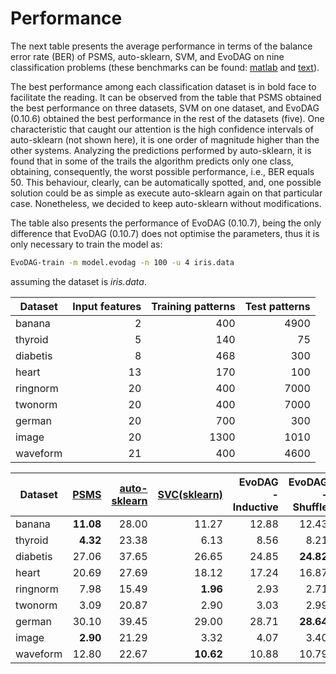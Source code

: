 # Performance #

The next table presents the average performance in terms of the
balance error rate (BER) of PSMS, auto-sklearn, SVM, and EvoDAG on nine classification
problems (these benchmarks can be found:
[matlab](http://theoval.cmp.uea.ac.uk/matlab/benchmarks) and [text](http://ws.ingeotec.mx/~mgraffg/classification)).
  

The best performance among each classification dataset is in
bold face to facilitate the reading. It can be observed from the table
that PSMS obtained the best performance on three datasets, SVM
on one dataset, and EvoDAG (0.10.6) obtained the
best performance in the rest of the datasets (five). One
characteristic that caught our attention is the high confidence
intervals of auto-sklearn (not shown here), it is one order of magnitude higher than
the other systems. Analyzing the predictions performed by
auto-sklearn, it is found that in some of the trails the algorithm
predicts only one class, obtaining, consequently, the worst possible
performance, i.e., BER equals 50. This behaviour, clearly, can be
automatically spotted, and, one possible solution could be as simple
as execute auto-sklearn again on that particular case. Nonetheless, we
decided to keep auto-sklearn without modifications.

The table also presents the performance of EvoDAG (0.10.7), being the
only difference that EvoDAG (0.10.7) does not optimise the parameters,
thus it is only necessary to train the model as:

```bash   
EvoDAG-train -m model.evodag -n 100 -u 4 iris.data 
```
assuming the dataset is *iris.data*.

|Dataset|Input features|Training patterns|Test patterns|
|------|----------:|--------------:|---------:|
|banana| 2| 400 | 4900|
|thyroid | 5 | 140 | 75 |
|diabetis | 8 | 468 | 300 |
|heart | 13 | 170 | 100 |
|ringnorm | 20 | 400 | 7000 |
|twonorm | 20 | 400 | 7000 |
|german | 20 | 700 | 300 |
|image | 20 | 1300 | 1010 |
|waveform | 21 | 400 | 4600 |




|Dataset|[PSMS](http://www.jmlr.org/papers/v10/escalante09a.html)|[auto-sklearn](https://github.com/automl/auto-sklearn)|[SVC(sklearn)](http://scikit-learn.org/stable/)|EvoDAG - Inductive| EvoDAG - Shuffle | EvoDAG - Transductive|EvoDAG - BSF|
| ----- | ---------------------------------------------: | --------------------------------------------: | -----------------------------------: | -----------: |-----------: |-----------: |-----------: |
|banana          |     **11.08**      |  28.00  |11.27 | 12.88 | 12.43 | 11.93|14.95|
|thyroid        |      **4.32**      |  23.38  |  6.13  |  8.56 | 8.21 |7.79 |14.63|
|diabetis        |     27.06   |   37.65  |  26.65  |  24.85 | **24.82** | 24.87 |31.96|
|heart             |   20.69        |  27.69  |  18.12  |  17.24 | 16.87 | **16.86**|26.08|
|ringnorm       |      7.98      |  15.49  |  **1.96**  |  2.93 | 2.71 |2.00 |1.97|
|twonorm       |       3.09      |  20.87  |  2.90  |  3.03 | 2.99 | **2.64** |2.74|
|german         |      30.10    | 39.45  |  29.00  | 28.71 | **28.64** | 28.83 |35.91|
|image         |       **2.90** | 21.29  |  3.32  | 4.07 | 3.40 | 3.42 |3.00|
|waveform      |       12.80   | 22.67  |  **10.62**  |  10.88 | 10.79 |10.69 |24.69|

